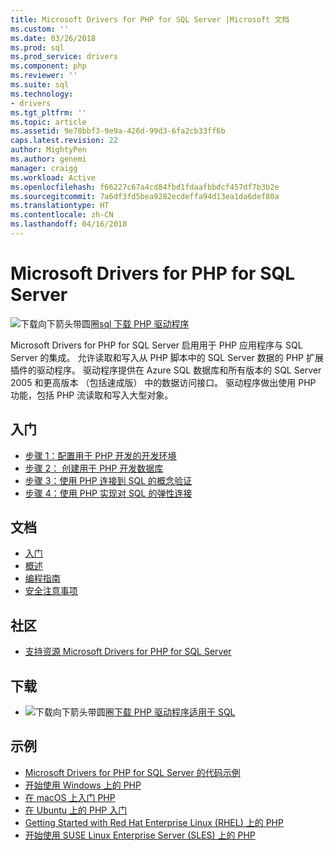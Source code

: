 ```yaml
---
title: Microsoft Drivers for PHP for SQL Server |Microsoft 文档
ms.custom: ''
ms.date: 03/26/2018
ms.prod: sql
ms.prod_service: drivers
ms.component: php
ms.reviewer: ''
ms.suite: sql
ms.technology:
- drivers
ms.tgt_pltfrm: ''
ms.topic: article
ms.assetid: 9e78bbf3-9e9a-426d-99d3-6fa2cb33ff6b
caps.latest.revision: 22
author: MightyPen
ms.author: genemi
manager: craigg
ms.workload: Active
ms.openlocfilehash: f66227c67a4cd84fbd1fdaafbbdcf457df7b3b2e
ms.sourcegitcommit: 7a6df3fd5bea9282ecdeffa94d13ea1da6def80a
ms.translationtype: HT
ms.contentlocale: zh-CN
ms.lasthandoff: 04/16/2018
---
```

# <a name="microsoft-drivers-for-php-for-sql-server"></a>Microsoft Drivers for PHP for SQL Server

![下载向下箭头带圆圈](../../ssdt/media/download.png)[sql 下载 PHP 驱动程序](../sql-connection-libraries.md#anchor-20-drivers-relational-access)

Microsoft Drivers for PHP for SQL Server 启用用于 PHP 应用程序与 SQL Server 的集成。 允许读取和写入从 PHP 脚本中的 SQL Server 数据的 PHP 扩展插件的驱动程序。 驱动程序提供在 Azure SQL 数据库和所有版本的 SQL Server 2005 和更高版本 （包括速成版） 中的数据访问接口。 驱动程序做出使用 PHP 功能，包括 PHP 流读取和写入大型对象。  
  
## <a name="getting-started"></a>入门  
* [步骤 1：配置用于 PHP 开发的开发环境](step-1-configure-development-environment-for-php-development.md)  
* [步骤 2： 创建用于 PHP 开发数据库](step-2-create-a-sql-database-for-php-development.md)  
* [步骤 3：使用 PHP 连接到 SQL 的概念验证](step-3-proof-of-concept-connecting-to-sql-using-php.md)  
* [步骤 4：使用 PHP 实现对 SQL 的弹性连接](step-4-connect-resiliently-to-sql-with-php.md)  
  
## <a name="documentation"></a>文档  
* [入门](getting-started-with-the-php-sql-driver.md)
* [概述](overview-of-the-php-sql-driver.md)
* [编程指南](programming-guide-for-php-sql-driver.md) 
* [安全注意事项](security-considerations-for-php-sql-driver.md)
  
## <a name="community"></a>社区  
* [支持资源 Microsoft Drivers for PHP for SQL Server](support-resources-for-the-php-sql-driver.md)
  
## <a name="download"></a>下载  
* ![下载向下箭头带圆圈](../../ssdt/media/download.png)[下载 PHP 驱动程序适用于 SQL](../sql-connection-libraries.md#anchor-20-drivers-relational-access)
  
## <a name="samples"></a>示例  
* [Microsoft Drivers for PHP for SQL Server 的代码示例](code-samples-for-php-sql-driver.md)
* [开始使用 Windows 上的 PHP](https://www.microsoft.com/sql-server/developer-get-started/php/windows/)
* [在 macOS 上入门 PHP](https://www.microsoft.com/sql-server/developer-get-started/php/mac/)
* [在 Ubuntu 上的 PHP 入门](https://www.microsoft.com/sql-server/developer-get-started/php/ubuntu/)
* [Getting Started with Red Hat Enterprise Linux (RHEL) 上的 PHP](https://www.microsoft.com/sql-server/developer-get-started/php/rhel/)
* [开始使用 SUSE Linux Enterprise Server (SLES) 上的 PHP](https://www.microsoft.com/sql-server/developer-get-started/php/sles/)
